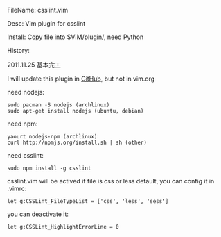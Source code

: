 FileName: csslint.vim

Desc: Vim plugin for csslint

Install: Copy file into $VIM/plugin/, need Python 

History: 

2011.11.25 基本完工


I will update this plugin in [GitHub](https://github.com/bolasblack/csslint), but not in vim.org

need nodejs:

    sudo pacman -S nodejs (archlinux)
    sudo apt-get install nodejs (ubuntu, debian)

need npm:

    yaourt nodejs-npm (archlinux)
    curl http://npmjs.org/install.sh | sh (other)

need csslint:

    sudo npm install -g csslint

csslint.vim will be actived if file is css or less default, you can config it in .vimrc:

    let g:CSSLint_FileTypeList = ['css', 'less', 'sess']

you can deactivate it:

    let g:CSSLint_HighlightErrorLine = 0
